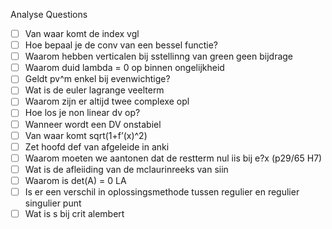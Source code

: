 Analyse Questions

- [ ]  Van waar komt de index vgl
- [ ]  Hoe bepaal je de conv van een bessel functie?
- [ ]  Waarom hebben verticalen bij sstellinng van green geen bijdrage
- [ ]  Waarom duid lambda = 0 op binnen ongelijkheid
- [ ]  Geldt pv^m enkel bij evenwichtige?
- [ ]  Wat is de euler lagrange veelterm
- [ ]  Waarom zijn er altijd twee complexe opl
- [ ]  Hoe los je non linear dv op?
- [ ]  Wanneer wordt een DV onstabiel
- [ ]  Van waar komt sqrt(1+f’(x)^2)
- [ ]  Zet hoofd def van afgeleide in anki
- [ ]  Waarom moeten we aantonen dat de restterm nul iis bij e?x (p29/65 H7)
- [ ]  Wat is de afleiiding van de mclaurinreeks van siin
- [ ]  Waarom is det(A) = 0 LA
- [ ]  Is er een verschil in oplossingsmethode tussen regulier en regulier singulier punt
- [ ]  Wat is s bij crit alembert
